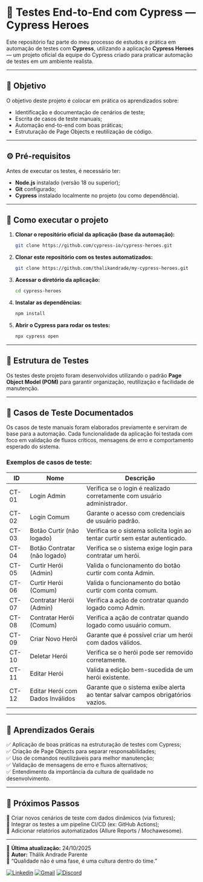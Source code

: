 # 🧩 Testes End-to-End com Cypress — Cypress Heroes

Este repositório faz parte do meu processo de estudos e prática em automação de testes com **Cypress**, utilizando a aplicação **Cypress Heroes** — um projeto oficial da equipe do Cypress criado para praticar automação de testes em um ambiente realista.

---

## 🎯 Objetivo
O objetivo deste projeto é colocar em prática os aprendizados sobre:

- Identificação e documentação de cenários de teste;
- Escrita de casos de teste manuais;
- Automação end-to-end com boas práticas;
- Estruturação de Page Objects e reutilização de código.

---

## ⚙️ Pré-requisitos

Antes de executar os testes, é necessário ter:

- **Node.js** instalado (versão 18 ou superior);
- **Git** configurado;
- **Cypress** instalado localmente no projeto (ou como dependência).

---

## 🚀 Como executar o projeto

1. **Clonar o repositório oficial da aplicação (base da automação):**
   ```bash
   git clone https://github.com/cypress-io/cypress-heroes.git
   ```

2. **Clonar este repositório com os testes automatizados:**
   ```bash
   git clone https://github.com/thalikandrade/my-cypress-heroes.git
   ```

3. **Acessar o diretório da aplicação:**
   ```bash
   cd cypress-heroes
   ```

4. **Instalar as dependências:**
   ```bash
   npm install
   ```

5. **Abrir o Cypress para rodar os testes:**
   ```bash
   npx cypress open
   ```

---

## 🧩 Estrutura de Testes

Os testes deste projeto foram desenvolvidos utilizando o padrão **Page Object Model (POM)** para garantir organização, reutilização e facilidade de manutenção.

---

## 🧾 Casos de Teste Documentados

Os casos de teste manuais foram elaborados previamente e serviram de base para a automação. Cada funcionalidade da aplicação foi testada com foco em validação de fluxos críticos, mensagens de erro e comportamento esperado do sistema.

### Exemplos de casos de teste:

| ID | Nome | Descrição |
|----|------|------------|
| CT-01 | Login Admin | Verifica se o login é realizado corretamente com usuário administrador. |
| CT-02 | Login Comum | Garante o acesso com credenciais de usuário padrão. |
| CT-03 | Botão Curtir (não logado) | Verifica se o sistema solicita login ao tentar curtir sem estar autenticado. |
| CT-04 | Botão Contratar (não logado) | Verifica se o sistema exige login para contratar um herói. |
| CT-05 | Curtir Herói (Admin) | Valida o funcionamento do botão curtir com conta Admin. |
| CT-06 | Curtir Herói (Comum) | Valida o funcionamento do botão curtir com conta comum. |
| CT-07 | Contratar Herói (Admin) | Verifica a ação de contratar quando logado como Admin. |
| CT-08 | Contratar Herói (Comum) | Verifica a ação de contratar quando logado como usuário comum. |
| CT-09 | Criar Novo Herói | Garante que é possível criar um herói com dados válidos. |
| CT-10 | Deletar Herói | Verifica se o herói pode ser removido corretamente. |
| CT-11 | Editar Herói | Valida a edição bem-sucedida de um herói existente. |
| CT-12 | Editar Herói com Dados Inválidos | Garante que o sistema exibe alerta ao tentar salvar campos obrigatórios vazios. |

---

## 🧠 Aprendizados Gerais

✅ Aplicação de boas práticas na estruturação de testes com Cypress;  
✅ Criação de Page Objects para separar responsabilidades;  
✅ Uso de comandos reutilizáveis para melhor manutenção;  
✅ Validação de mensagens de erro e fluxos alternativos;  
✅ Entendimento da importância da cultura de qualidade no desenvolvimento.

---

## 🧩 Próximos Passos

🔹 Criar novos cenários de teste com dados dinâmicos (via fixtures);  
🔹 Integrar os testes a um pipeline CI/CD (ex: GitHub Actions);  
🔹 Adicionar relatórios automatizados (Allure Reports / Mochawesome).  

---

📅 **Última atualização:** 24/10/2025  
👤 **Autor:** Thálik Andrade Parente  
💬 “Qualidade não é uma fase, é uma cultura dentro do time.”

[![Linkedin](https://img.shields.io/badge/LinkedIn-0A66C2?style=for-the-badge&logo=linkedin&logoColor=white)](https://www.linkedin.com/in/thálik-parente/) 
[![Gmail](https://img.shields.io/badge/Gmail-D14836?style=for-the-badge&logo=gmail&logoColor=white)](mailto:thalik.aparente@gmail.com)
[![Discord](https://img.shields.io/badge/Discord-5865F2?style=for-the-badge&logo=discord&logoColor=white)](https://discord.com/users/thalik6)
